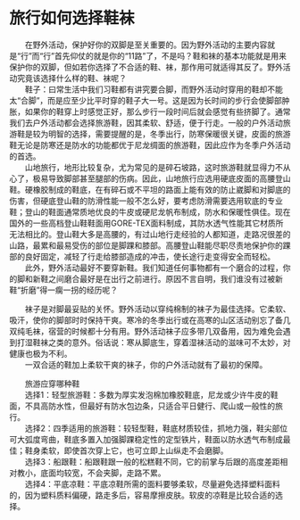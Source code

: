 # 旅行如何选择鞋袜  

&emsp;&emsp;在野外活动，保护好你的双脚是至关重要的。因为野外活动的主要内容就是“行”而“行”首先仰仗的就是你的“11路”了，不是吗？鞋和袜的基本功能就是用来保护你的双脚，但如若你选择了不合适的鞋、袜，那作用可就适得其反了。野外活动究竟该选择什么样的鞋、袜呢？  
&emsp;&emsp;鞋子：曰常生活中我们习鞋都有讲究要合脚，而野外活动时穿用的鞋却不能太“合脚”，而是应至少比平时穿的鞋子大一号。这是因为长时间的步行会使脚部肿胀，如果你的鞋穿上时感觉正好，那么步行一段时间后就会感觉有些挤脚了。通常我们去户外活动都会选择旅游鞋，因其柔软、舒适，便于行走。一般的户外活动旅游鞋是较为明智的选择，需要提醒的是，冬季出行，防寒保暖很关键，皮面的旅游鞋无论是防寒还是防水的功能都优于尼龙绸面的旅游鞋，因此应作为冬季户外活动的首选。  
&emsp;&emsp;山地旅行，地形比较复杂，尤为常见的是碎石坡路，这时旅游鞋就显得力不从心了，极易导致脚部甚至腿部的伤病。因此，山地旅行应选用硬底皮面的高腰登山鞋。硬橡胶制成的鞋底，在有碎石或不平坦的路面上能有效的防止崴脚和对脚底的伤害，但硬底登山鞋的防滑性能一般不怎么好，要考虑防滑需要选用软底的专业鞋；登山的鞋面通常质地优良的牛皮或硬尼龙帆布制成，防水和保暖性俱佳。现在国外的一些高档登山鞋鞋面用GORE-TEX面料制成，其防水透气性能其它材质所无法相比的。登山鞋大多是高腰的，有过山地行走经验的人都知道，走路况很差的山路，最累和最易受伤的部位是脚踝和膝部。高腰登山鞋能尽职尽责地保护你的踝部的良好固定，减轻了行走给膝部造成的冲击，使长途行走变得安全而轻松。  
&emsp;&emsp;此外，野外活动最好不要穿新鞋。我们知道任何事物都有一个磨合的过程，你的脚和新鞋之间磨合最好是在出行之前进行。原因不言自明，我们谁没有过被新鞋“折磨”得一瘸一拐的经历呢？  

&emsp;&emsp;袜子是对脚最妥贴的关怀。野外活动以穿纯棉制的袜子为最佳选择。它柔软、吸汗，使你的脚部时时保持干爽。寒冷的冬季出行或在高寒的山区活动别忘了备几双纯毛袜，宿营的时候都十分有用。野外活动袜子应多带几双备用，因为难免会遇到打湿鞋袜之类的意外。俗话说：寒从脚底生，穿着湿袜活动的滋味可不太妙，对健康也极为不利。  
&emsp;&emsp;一双合适的鞋加上柔软干爽的袜子，你的户外活动就有了最初的保障。  

&emsp;&emsp;旅游应穿哪种鞋  
&emsp;&emsp;选择1：轻型旅游鞋：多数为厚实发泡棉加橡胶鞋底，尼龙或少许牛皮的鞋面，不具高防水性，但最好有防水包边条，只适合平日健行、爬山或一般性的旅行。  
&emsp;&emsp;选择2：四季适用的旅游鞋：较轻型鞋，鞋底材质较佳，抓地力强，鞋尖部位可大弧度弯曲，鞋底多置入加强脚踝稳定性的定型铁片，鞋面以防水透气布制成最佳；鞋身柔软，即使首次穿上它，也可立即上山纵走不会磨脚。  
&emsp;&emsp;选择3：船跟鞋：船跟鞋跟一般的松糕鞋不同，它的前掌与后跟的高度差距相对教小，底面均较宽，不会夹脚，走路不累。  
&emsp;&emsp;选择4：平底凉鞋：平底凉鞋所需的面料要够柔软，尽量避免选择塑料面料的，因为塑料质料偏硬，路走多后，容易摩擦皮肤。软皮的凉鞋是比较合适的选择。  

<!-- Last processed: 2025-07-22 03:44:30 -->
